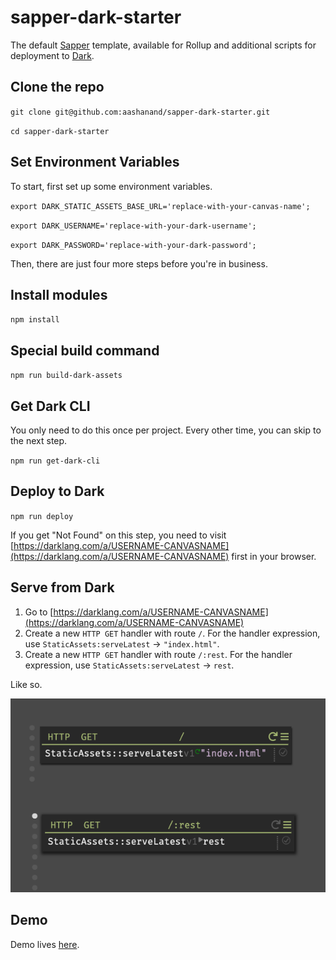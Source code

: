 # sapper-dark-starter

The default [Sapper](https://github.com/sveltejs/sapper) template, available for Rollup and additional scripts for deployment to [Dark](https://darklang.com).

## Clone the repo
`git clone git@github.com:aashanand/sapper-dark-starter.git`

`cd sapper-dark-starter`

## Set Environment Variables

To start, first set up some environment variables.

`export DARK_STATIC_ASSETS_BASE_URL='replace-with-your-canvas-name';`

`export DARK_USERNAME='replace-with-your-dark-username';`

`export DARK_PASSWORD='replace-with-your-dark-password';`

Then, there are just four more steps before you're in business.

## Install modules

`npm install`

## Special build command

`npm run build-dark-assets`

## Get Dark CLI
You only need to do this once per project. Every other time, you can skip to the next step.

`npm run get-dark-cli`

## Deploy to Dark

`npm run deploy`

If you get "Not Found" on this step, you need to visit [https://darklang.com/a/USERNAME-CANVASNAME](https://darklang.com/a/USERNAME-CANVASNAME) first in your browser.

## Serve from Dark

1. Go to [https://darklang.com/a/USERNAME-CANVASNAME](https://darklang.com/a/USERNAME-CANVASNAME)
2. Create a new `HTTP GET` handler with route `/`. For the handler expression, use `StaticAssets:serveLatest` -> `"index.html"`.
3. Create a new `HTTP GET` handler with route `/:rest`. For the handler expression, use `StaticAssets:serveLatest` -> `rest`.

Like so.

![backend handler](static/backend-handler.png)

## Demo
Demo lives [here](https://aash-sapper-dark-starter.builtwithdark.com/).